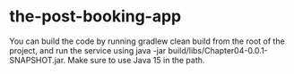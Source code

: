 # the-post-booking-app

You can build the code by running gradlew clean build from the root of the project, 
and run the service using java -jar build/libs/Chapter04-0.0.1-SNAPSHOT.jar. 
Make sure to use Java 15 in the path.
